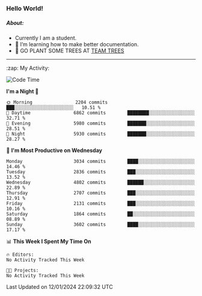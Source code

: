 ### Hello World!

##### About:
- Currently I am a student.
- 🌱 I’m learning how to make better documentation.
- 🌱 GO PLANT SOME TREES AT [TEAM TREES](https://teamtrees.org/)

---
  <summary>:zap: My Activity:</summary>
  
<!--START_SECTION:waka-->
![Code Time](http://img.shields.io/badge/Code%20Time-1%2C268%20hrs%2025%20mins-blue)

**I'm a Night 🦉** 

```text
🌞 Morning                2204 commits        ███░░░░░░░░░░░░░░░░░░░░░░   10.51 % 
🌆 Daytime                6862 commits        ████████░░░░░░░░░░░░░░░░░   32.71 % 
🌃 Evening                5980 commits        ███████░░░░░░░░░░░░░░░░░░   28.51 % 
🌙 Night                  5930 commits        ███████░░░░░░░░░░░░░░░░░░   28.27 % 
```
📅 **I'm Most Productive on Wednesday** 

```text
Monday                   3034 commits        ████░░░░░░░░░░░░░░░░░░░░░   14.46 % 
Tuesday                  2836 commits        ███░░░░░░░░░░░░░░░░░░░░░░   13.52 % 
Wednesday                4802 commits        ██████░░░░░░░░░░░░░░░░░░░   22.89 % 
Thursday                 2707 commits        ███░░░░░░░░░░░░░░░░░░░░░░   12.91 % 
Friday                   2131 commits        ███░░░░░░░░░░░░░░░░░░░░░░   10.16 % 
Saturday                 1864 commits        ██░░░░░░░░░░░░░░░░░░░░░░░   08.89 % 
Sunday                   3602 commits        ████░░░░░░░░░░░░░░░░░░░░░   17.17 % 
```


📊 **This Week I Spent My Time On** 

```text
🔥 Editors: 
No Activity Tracked This Week

🐱‍💻 Projects: 
No Activity Tracked This Week
```


 Last Updated on 12/01/2024 22:09:32 UTC
<!--END_SECTION:waka-->
